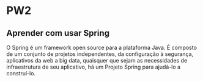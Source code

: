 # PW2

## Aprender com usar Spring 

<p>
  O Spring é um framework open source para a plataforma Java. É composto de um conjunto de projetos independentes, da configuração à segurança, aplicativos da web a big data, quaisquer que sejam as necessidades de infraestrutura de seu aplicativo, há um Projeto Spring para ajudá-lo a construí-lo.
</p>
